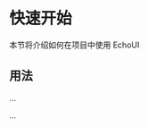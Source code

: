 # 快速开始

本节将介绍如何在项目中使用 EchoUI

## 用法

...
<template>
  <Button>按钮</Button>
</template>

<script setup>
    
</script>
...
